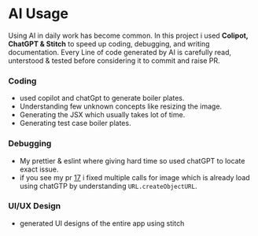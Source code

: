 # AI Usage

Using AI in daily work has become common. In this project i used **Colipot, ChatGPT & Stitch** to speed up coding, debugging, and writing documentation. Every Line of code generated by AI is carefully read, unterstood & tested before considering it to commit and raise PR.

### Coding

- used copilot and chatGpt to generate boiler plates.
- Understanding few unknown concepts like resizing the image.
- Generating the JSX which usually takes lot of time.
- Generating test case boiler plates.

### Debugging

- My prettier & eslint where giving hard time so used chatGPT to locate exact issue.
- if you see my pr [17](https://github.com/ashish328/ai-studio/pull/17) i fixed multiple calls for image which is already load using chatGTP by understanding `URL.createObjectURL`.

### UI/UX Design

- generated UI designs of the entire app using stitch
